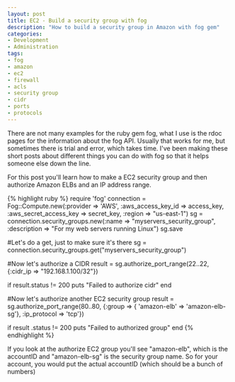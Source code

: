 ```yaml
---
layout: post
title: EC2 - Build a security group with fog
description: "How to build a security group in Amazon with fog gem"
categories:
- Development
- Administration
tags:
- fog
- amazon
- ec2
- firewall
- acls
- security group
- cidr
- ports
- protocols
---
```

<p>There are not many examples for the ruby gem fog, what I use is the rdoc pages for the information about the fog API.  Usually that works for me, but sometimes there is trial and error, which takes time.  I've been making these short posts about different things you can do with fog so that it helps someone else down the line.</p>

<p>For this post you'll learn how to make a EC2 security group and then authorize Amazon ELBs and an IP address range.</p>

{% highlight ruby %}
require 'fog'
connection = Fog::Compute.new(:provider => 'AWS', :aws_access_key_id => access_key, :aws_secret_access_key => secret_key, :region => "us-east-1")
sg = connection.security_groups.new(:name => "myservers_security_group", :description => "For my web servers running Linux")
sg.save

#Let's do a get, just to make sure it's there
sg = connection.security_groups.get("myservers_security_group")

#Now let's authorize a CIDR
result = sg.authorize_port_range(22..22, {:cidr_ip => "192.168.1.100/32"})

if result.status != 200
  puts "Failed to authorize cidr"
end

#Now let's authorize another EC2 security group
result = sg.authorize_port_range(80..80, {:group => { 'amazon-elb' => 'amazon-elb-sg'}, :ip_protocol => 'tcp'})

if result .status != 200
  puts "Failed to authorized group"
end
{% endhighlight %}

<p>If you look at the authorize EC2 group you'll see "amazon-elb", which is the accountID and "amazon-elb-sg" is the security group name.  So for your account, you would put the actual accountID (which should be a bunch of numbers)</p>
